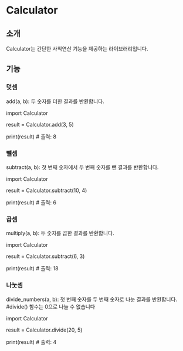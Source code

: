 # Calculator

## 소개

Calculator는 간단한 사칙연산 기능을 제공하는 라이브러리입니다.

## 기능

### 덧셈

add(a, b): 두 숫자를 더한 결과를 반환합니다.

import Calculator

result = Calculator.add(3, 5)

print(result)  # 출력: 8

### 뺄셈

subtract(a, b): 첫 번째 숫자에서 두 번째 숫자를 뺀 결과를 반환합니다.

import Calculator

result = Calculator.subtract(10, 4)

print(result)  # 출력: 6

### 곱셈

multiply(a, b): 두 숫자를 곱한 결과를 반환합니다.

import Calculator

result = Calculator.subtract(6, 3)

print(result)  # 출력: 18

### 나눗셈

divide_numbers(a, b): 첫 번째 숫자를 두 번째 숫자로 나눈 결과를 반환합니다. #divide() 함수는 0으로 나눌 수 없습니다

import Calculator

result = Calculator.divide(20, 5)

print(result)  # 출력: 4
